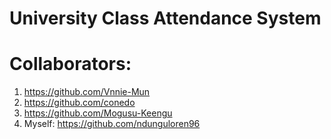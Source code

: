 # University Class Attendance System



# Collaborators:
1. https://github.com/Vnnie-Mun
2. https://github.com/conedo
3. https://github.com/Mogusu-Keengu
4. Myself: https://github.com/ndunguloren96
